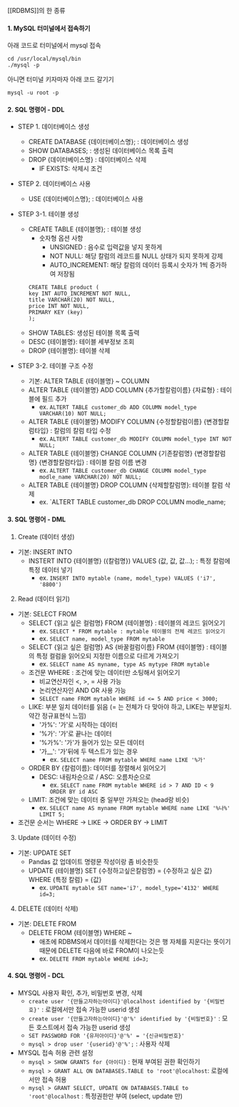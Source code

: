 [[RDBMS]]의 한 종류

#### 1. MySQL 터미널에서 접속하기

아래 코드로 터미널에서 mysql 접속
```
cd /usr/local/mysql/bin
./mysql -p
```

아니면 터미널 키자마자 아래 코드 갈기기
```
mysql -u root -p
```



#### 2. SQL 명령어 - DDL

- STEP 1. 데이터베이스 생성
	- CREATE DATABASE {데이터베이스명}; : 데이터베이스 생성
	- SHOW DATABASES; : 생성된 데이터베이스 목록 출력
	- DROP {데이터베이스명} : 데이터베이스 삭제
		- IF EXISTS: 삭제시 조건

- STEP 2. 데이터베이스 사용
	- USE {데이터베이스명}; : 데이터베이스 사용

- STEP 3-1. 테이블 생성
	- CREATE TABLE {테이블명}; : 테이블 생성
		- 숫자형 옵션 사항
			- UNSIGNED : 음수로 입력값을 넣지 못하게
			- NOT NULL: 해당 칼럼의 레코드를 NULL 상태가 되지 못하게 강제
			- AUTO_INCREMENT: 해당 칼럼의 데이터 등록시 숫자가 1씩 증가하여 저장됨 
		```
		CREATE TABLE product (
		key INT AUTO_INCREMENT NOT NULL,
		title VARCHAR(20) NOT NULL,
		price INT NOT NULL,
		PRIMARY KEY (key)
		);
	   ```
	- SHOW TABLES: 생성된 테이블 목록 출력
	- DESC {테이블명}: 테이블 세부정보 조회
	- DROP {테이블명}: 테이블 삭제

- STEP 3-2. 테이블 구조 수정
	- 기본: ALTER TABLE {테이블명} ~ COLUMN 
	- ALTER TABLE {테이블명} ADD COLUMN  {추가할칼럼이름} {자료형} : 테이블에 필드 추가
		- ex. `ALTERT TABLE customer_db ADD COLUMN model_type VARCHAR(10) NOT NULL;`
	- ALTER TABLE {테이블명} MODIFY COLUMN {수정할칼럼이름} {변경할칼럼타입} : 칼럼의 칼럼 타입 수정
		- ex. `ALTERT TABLE customer_db MODIFY COLUMN model_type INT NOT NULL;`
	- ALTER TABLE {테이블명} CHANGE COLUMN {기존칼럼명} {변경할칼럼명} {변경할칼럼타입} : 테이블 칼럼 이름 변경
		- ex. `ALTERT TABLE customer_db CHANGE COLUMN model_type  modle_name VARCHAR(20) NOT NULL;`
	- ALTER TABLE {테이블명} DROP COLUMN {삭제할칼럼명}: 테이블 칼럼 삭제
		- ex. `ALTERT TABLE customer_db DROP COLUMN modle_name;


#### 3. SQL 명령어 - DML

1. Create (데이터 생성)
- 기본: INSERT INTO
	- INSTERT INTO {테이블명} ({칼럼명}) VALUES (값, 값, 값...); : 특정 칼럼에 특정 데이터 넣기
		- ex. `INSERT INTO mytable (name, model_type) VALUES ('i7', '8800')`

2. Read (데이터 읽기)
- 기본: SELECT FROM
	- SELECT {읽고 싶은 컬럼명} FROM {테이블명} : 테이블의 레코드 읽어오기
		- ex. `SELECT * FROM mytable : mytable 테이블의 전체 레코드 읽어오기`
		- ex. `SELECT name, model_type FROM mytable` 
	- SELECT {읽고 싶은 컬럼명} AS {바꿀컬럼이름} FROM {테이블명} : 테이블의 특정 컬럼을 읽어오되 지정한 이름으로 다르게 가져오기
		- ex. `SELECT name AS myname, type AS mytype FROM mytable`
	- 조건문 WHERE : 조건에 맞는 데이터만 소팅해서 읽어오기
		- 비교연산자인 <, >, = 사용 가능
		- 논리연산자인 AND OR 사용 가능
		- `SELECT name FROM mytable WHERE id <= 5 AND price < 3000;`
	- LIKE: 부분 일치 데이터를 읽음 (= 는 전체가 다 맞아야 하고, LIKE는 부분일치. 약간 정규표현식 느낌)
		- '가%': '가'로 시작하는 데이터
		- '%가': '가'로 끝나는 데이터
		- '%가%': '가'가 들어가 있는 모든 데이터
		- '가__': '가'뒤에 두 텍스트가 있는 경우
			- ex. `SELECT name FROM mytable WHERE name LIKE '%가'`
	- ORDER BY {칼럼이름}: 데이터를 정렬해서 읽어오기
		- DESC: 내림차순으로 / ASC: 오름차순으로
			- ex. `SELECT name FROM mytable WHERE id > 7 AND ID < 9 ORDER BY id ASC`
	- LIMIT: 조건에 맞는 데이터 중 일부만 가져오는 (head랑 비슷)
		- ex. `SELECT name AS myname FROM mytable WHERE name LIKE '%나%' LIMIT 5;`
- 조건문 순서는 WHERE -> LIKE -> ORDER BY -> LIMIT


3. Update (데이터 수정)
- 기본: UPDATE SET
	- Pandas 값 업데이트 명령문 작성이랑 좀 비슷한듯
	- UPDATE {테이블명} SET {수정하고싶은칼럼명} = {수정하고 싶은 값} WHERE {특정 칼럼} = {값}
		- ex. `UPDATE mytable SET name='i7', model_type='4132' WHERE id=3;`

4. DELETE (데이터 삭제)
- 기본: DELETE FROM 
	- DELETE FROM {테이블명} WHERE ~
		- 애초에 RDBMS에서 데이터를 삭제한다는 것은 행 자체를 지운다는 뜻이기 때문에 DELETE 다음에 바로 FROM이 나오는듯
		- ex. `DELETE FROM mytable WHERE id=3;`


#### 4. SQL 명령어 - DCL
- MYSQL 사용자 확인, 추가, 비밀번호 변경, 삭제
	- `create user '{만들고자하는아이디}'@localhost identified by '{비밀번호}'` : 로컬에서만 접속 가능한 userid 생성
	- `create user '{만들고자하는아이디}'@'%' identified by '{비밀번호}'` : 모든 호스트에서 접속 가능한 userid 생성
	- `SET PASSWORD FOR '{유저아이디}'@'%' = '{신규비밀번호}'`
	- `mysql > drop user '{userid}'@'%';` : 사용자 삭제
- MYSQL 접속 허용 관련 설정
	- `mysql > SHOW GRANTS for {아이디}` : 현재 부여된 권한 확인하기
	- `mysql > GRANT ALL ON DATABASES.TABLE to 'root'@localhost`: 로컬에서만 접속 허용
	- `mysql > GRANT SELECT, UPDATE ON DATABASES.TABLE to 'root'@localhost` : 특정권한만 부여 (select, update 만)
